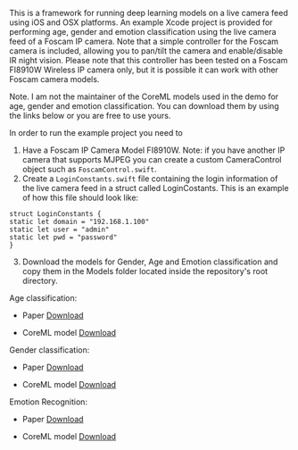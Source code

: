This is a framework for running deep learning models on a live camera feed using iOS and OSX platforms.
An example Xcode project is provided for performing age, gender and emotion classification using the live camera feed of a Foscam IP camera. Note that a simple controller for the Foscam camera is included, allowing you to pan/tilt the camera and enable/disable IR night vision. Please note that this controller has been tested on a Foscam FI8910W Wireless IP camera only, but it is possible it can work with other Foscam camera models. 

Note. I am not the maintainer of the CoreML models used in the demo for age, gender and emotion classification. You can download them by using the links below or you are free to use yours.

In order to run the example project you need to
1) Have a Foscam IP Camera Model FI8910W. Note: if you have another IP camera that supports MJPEG you can create a custom CameraControl object such as `FoscamControl.swift`.
2) Create a `LoginConstants.swift` file containing the login information of the live camera feed in a struct called LoginCostants. This is an example of how this file should look like:
```
struct LoginConstants {
static let domain = "192.168.1.100"
static let user = "admin"
static let pwd = "password"
}
```
3) Download the models for Gender, Age and Emotion classification and copy them in the Models folder located inside the repository's root directory. 

Age classification:

- Paper [Download](http://www.openu.ac.il/home/hassner/projects/cnn_agegender/)

- CoreML model [Download](https://drive.google.com/file/d/1PLkI4Jyg086JlvTzwHHI5EbGWgJI-Atv/view?usp=sharing)

Gender classification:

- Paper [Download](http://www.openu.ac.il/home/hassner/projects/cnn_agegender/)

- CoreML model [Download](https://drive.google.com/file/d/1IxU0E1EDjuL-sbY3wd5Wh6BsXTbYTScb/view?usp=sharing)

Emotion Recognition:

- Paper [Download](http://www.openu.ac.il/home/hassner/projects/cnn_emotions/)

- CoreML model [Download](https://drive.google.com/file/d/1ElCJvnEvhtIxZkyEzVUAFPJAMgyBXo57/view?usp=sharing)

